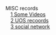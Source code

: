 MISC records<br>
&emsp;[1 Some Videos](#m1)<br>
&emsp;[2 UOS recoords](#m2)<br>
&emsp;[3 social network](#m3)<br>